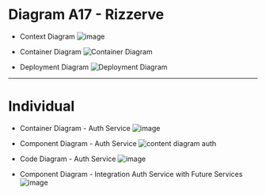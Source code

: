 # Diagram A17 - Rizzerve
- Context Diagram
![image](https://github.com/user-attachments/assets/ffed3051-0812-4910-a090-19e41b8d4acb)

- Container Diagram
![Container Diagram]()

- Deployment Diagram
![Deployment Diagram]()

---

# Individual
- Container Diagram - Auth Service
![image](https://github.com/user-attachments/assets/bff38756-0fc4-4fb4-9eaf-5a395a6b70a6)

- Component Diagram - Auth Service
![content diagram auth](https://github.com/user-attachments/assets/9de882aa-a9b2-45e5-a28e-05d96773952f)

- Code Diagram - Auth Service
![image](https://github.com/user-attachments/assets/da0022e1-da66-4a6f-8b2e-d2287c15dada)

- Component Diagram - Integration Auth Service with Future Services
![image](https://github.com/user-attachments/assets/0dabb591-4551-475e-b7d4-0421140a981d)
